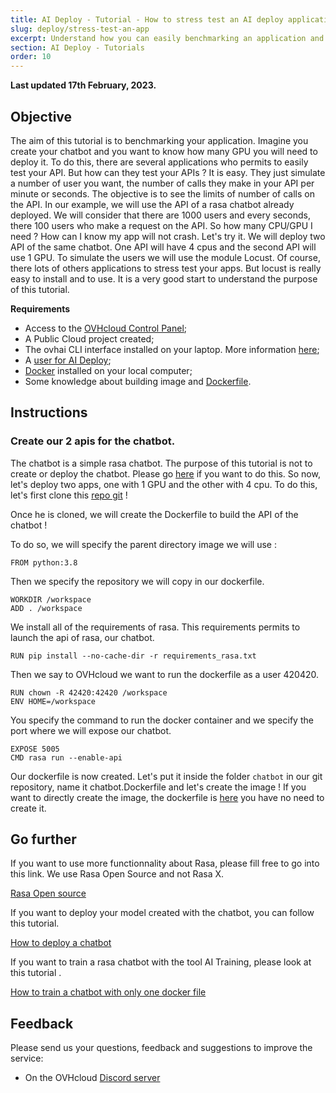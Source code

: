 ```yaml
---
title: AI Deploy - Tutorial - How to stress test an AI deploy application
slug: deploy/stress-test-an-app
excerpt: Understand how you can easily benchmarking an application and see his limitations
section: AI Deploy - Tutorials
order: 10
---
```


**Last updated 17th February, 2023.**

## Objective

The aim of this tutorial is to benchmarking your application. Imagine you create your chatbot and you want to know how many GPU you will need to deploy it.  To do this, there are several applications who permits to easily test your API. But how can they test your APIs ? It is easy. They just simulate a number of user you want, the number of calls they make in your API per minute or seconds. The objective is to see the limits of number of calls on the API. In our example, we will use the API of a rasa chatbot already deployed. We will consider that there are 1000 users and every seconds, there 100 users who make a request on the API. So how many CPU/GPU I need ? How can I know my app will not crash. Let's try it. We will deploy two API of the same chatbot. One API will have 4 cpus and the second API will use 1 GPU. To simulate the users we will use the module Locust. Of course, there lots of others applications to stress test your apps. But locust is really easy to install and to use. It is a very good start to understand the purpose of this tutorial. 

**Requirements**

- Access to the [OVHcloud Control Panel](https://www.ovh.com/auth/?action=gotomanager&from=https://www.ovh.co.uk/&ovhSubsidiary=GB);
- A Public Cloud project created;
- The ovhai CLI interface installed on your laptop. More information [here](https://docs.ovh.com/gb/en/publiccloud/ai/cli/install-client/);
- A [user for AI Deploy](https://docs.ovh.com/gb/en/publiccloud/ai/users/);
- [Docker](https://www.docker.com/get-started) installed on your local computer;
- Some knowledge about building image and [Dockerfile](https://docs.docker.com/engine/reference/builder/).

## Instructions

### Create our 2 apis for the chatbot. 

The chatbot is a simple rasa chatbot. The purpose of this tutorial is not to create or deploy the chatbot. Please go [here](https://docs.ovh.com/fr/publiccloud/ai/) if you want to do this. So now, let's deploy two apps, one with 1 GPU and the other with 4 cpu. To do this, let's first clone this [repo git](https://github.com/Victor2103/stress-test) ! 

Once he is cloned, we will create the Dockerfile to build the API of the chatbot !

To do so, we will specify the parent directory image we will use :

```console
FROM python:3.8
```

Then we specify the repository we will copy in our dockerfile. 

```console
WORKDIR /workspace
ADD . /workspace
```

We install all of the requirements of rasa. This requirements permits to launch the api of rasa, our chatbot. 

```console
RUN pip install --no-cache-dir -r requirements_rasa.txt
```

Then we say to OVHcloud we want to run the dockerfile as a user 420420. 

```console
RUN chown -R 42420:42420 /workspace
ENV HOME=/workspace
```

You specify the command to run the docker container and we specify the port where we will expose our chatbot. 
```console
EXPOSE 5005 
CMD rasa run --enable-api 
```
Our dockerfile is now created. Let's put it inside the folder `chatbot` in our git repository, name it chatbot.Dockerfile and let's create the image ! If you want to directly create the image, the dockerfile is [here](https://github.com/Victor2103/stress-test/blob/dev/chatbot/chatbot.Dockerfile) you have no need to create it. 


## Go further

If you want to use more functionnality about Rasa, please fill free to go into this link. We use Rasa Open Source and not Rasa X. 

[Rasa Open source](https://rasa.com/docs/rasa/)

If you want to deploy your model created with the chatbot, you can follow this tutorial. 

[How to deploy a chatbot](https://confluence.ovhcloud.tools/display/~victor.vitcheff@corp.ovh.com/Part+3+deploy+your+rasa+chatbot+with+a+simple+django+app)

If you want to train a rasa chatbot with the tool AI Training, please look at this tutorial .

[How to train a chatbot with only one docker file](https://confluence.ovhcloud.tools/display/~victor.vitcheff@corp.ovh.com/Part+2+Train+a+rasa+chatbot+with+one+docker+file)

## Feedback

Please send us your questions, feedback and suggestions to improve the service:

- On the OVHcloud [Discord server](https://discord.com/invite/vXVurFfwe9)


